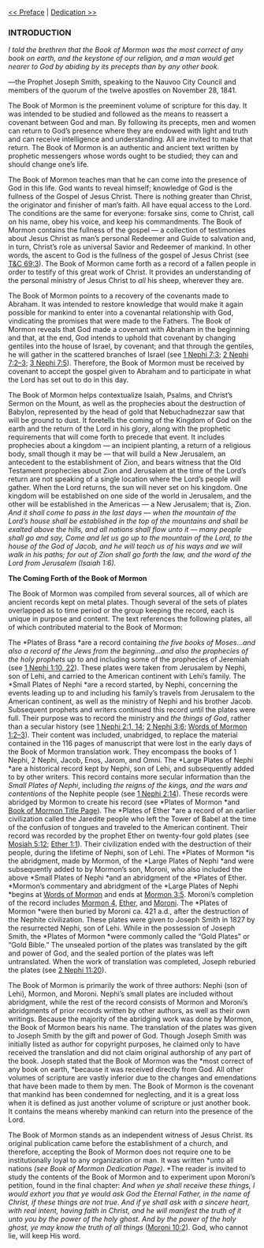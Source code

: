 [<< Preface](Preface.md)  |  [Dedication >>](Dedication.md)

### INTRODUCTION

*I told the brethren that the Book of Mormon was the most correct of any book on earth, and the keystone of our religion, and a man would get nearer to God by abiding by its precepts than by any other book.*

—the Prophet Joseph Smith, speaking to the Nauvoo City Council and members of the quorum of the twelve apostles on November 28, 1841.

The Book of Mormon is the preeminent volume of scripture for this day. It was intended to be studied and followed as the means to reassert a covenant between God and man. By following its precepts, men and women can return to God’s presence where they are endowed with light and truth and can receive intelligence and understanding. All are invited to make that return. The Book of Mormon is an authentic and ancient text written by prophetic messengers whose words ought to be studied; they can and should change one’s life.

The Book of Mormon teaches man that he can come into the presence of God in this life. God wants to reveal himself; knowledge of God is the fullness of the Gospel of Jesus Christ. There is nothing greater than Christ, the originator and finisher of man’s faith. All have equal access to the Lord. The conditions are the same for everyone: forsake sins, come to Christ, call on his name, obey his voice, and keep his commandments. The Book of Mormon contains the fullness of the gospel — a collection of testimonies about Jesus Christ as man’s personal Redeemer and Guide to salvation and, in turn, Christ’s role as universal Savior and Redeemer of mankind. In other words, the ascent to God is the fullness of the gospel of Jesus Christ (see [T&C 69:3](../../Teachings%20and%20Commandments/Sections/Section%2069.md)). The Book of Mormon came forth as a record of a fallen people in order to testify of this great work of Christ. It provides an understanding of the personal ministry of Jesus Christ to *all* his sheep, wherever they are.

The Book of Mormon points to a recovery of the covenants made to Abraham. It was intended to restore knowledge that would make it again possible for mankind to enter into a covenantal relationship with God, vindicating the promises that were made to the Fathers. The Book of Mormon reveals that God made a covenant with Abraham in the beginning and that, at the end, God intends to uphold that covenant by changing gentiles into the house of Israel, by covenant; and that through the gentiles, he will gather in the scattered branches of Israel (see [1 Nephi 7:3](1%20Nephi/1%20Nephi%207.md); [2 Nephi 7:2–3](2%20Nephi/2%20Nephi%207.md); [3 Nephi 7:5](3%20Nephi/3%20Nephi%207.md)). Therefore, the Book of Mormon must be received by covenant to accept the gospel given to Abraham and to participate in what the Lord has set out to do in this day.

The Book of Mormon helps contextualize Isaiah, Psalms, and Christ’s Sermon on the Mount, as well as the prophecies about the destruction of Babylon, represented by the head of gold that Nebuchadnezzar saw that will be ground to dust. It foretells the coming of the Kingdom of God on the earth and the return of the Lord in his glory, along with the prophetic requirements that will come forth to precede that event. It includes prophecies about a kingdom — an incipient planting, a return of a religious body, small though it may be — that will build a New Jerusalem, an antecedent to the establishment of Zion, and bears witness that the Old Testament prophecies about Zion and Jerusalem at the time of the Lord’s return are not speaking of a single location where the Lord’s people will gather. When the Lord returns, the sun will never set on his kingdom. One kingdom will be established on one side of the world in Jerusalem, and the other will be established in the Americas — a New Jerusalem; that is, Zion. *And it shall come to pass in the last days* — *when the mountain of the Lord’s house shall be established in the top of the mountains and shall be exalted above the hills, and all nations shall flow unto it — many people shall go and say, Come and let us go up to the mountain of the Lord, to the house of the God of Jacob, and he will teach us of his ways and we will walk in his paths; for out of Zion shall go forth the law, and the word of the Lord from Jerusalem *(Isaiah 1:6)*.*


**The Coming Forth of the Book of Mormon**

The Book of Mormon was compiled from several sources, all of which are ancient records kept on metal plates. Though several of the sets of plates overlapped as to time period or the group keeping the record, each is unique in purpose and content. The text references the following plates, all of which contributed material to the Book of Mormon:


The *Plates of Brass *are a record containing *the five books of Moses*…*and also a record of the Jews from the beginning*…*and also the prophecies of the holy prophets* up to and including some of the prophecies of Jeremiah (see [1 Nephi 1:10, 22](1%20Nephi/1%20Nephi%201.md)). These plates were taken from Jerusalem by Nephi, son of Lehi, and carried to the American continent with Lehi’s family.
The *Small Plates of Nephi *are a record started, by Nephi, concerning the events leading up to and including his family’s travels from Jerusalem to the American continent, as well as the ministry of Nephi and his brother Jacob. Subsequent prophets and writers continued this record until the plates were full. Their purpose was to record the ministry and *the things of God*, rather than a secular history (see [1 Nephi 2:1, 14](1%20Nephi/1%20Nephi%202.md); [2 Nephi 3:6](2%20Nephi/2%20Nephi%203.md); [Words of Mormon 1:2–3](Words%20of%20Mormon/Words%20of%20Mormon%201.md)). Their content was included, unabridged, to replace the material contained in the 116 pages of manuscript that were lost in the early days of the Book of Mormon translation work. They encompass the books of 1 Nephi, 2 Nephi, Jacob, Enos, Jarom, and Omni.
The *Large Plates of Nephi *are a historical record kept by Nephi, son of Lehi, and subsequently added to by other writers. This record contains more secular information than the *Small Plates of Nephi*, including *the reigns of the kings, and the wars and contentions* of the Nephite people (see [1 Nephi 2:14](1%20Nephi/1%20Nephi%202.md)). These records were abridged by Mormon to create his record (see *Plates of Mormon *and [Book of Mormon Title Page](Dedication.md)).
The *Plates of Ether *are a record of an earlier civilization called the Jaredite people who left the Tower of Babel at the time of the confusion of tongues and traveled to the American continent. Their record was recorded by the prophet Ether on twenty-four gold plates (see [Mosiah 5:12](Mosiah/Mosiah%205.md); [Ether 1:1](Ether/Ether%201.md)). Their civilization ended with the destruction of their people, during the lifetime of Nephi, son of Lehi.
The *Plates of Mormon *is the abridgment, made by Mormon, of the *Large Plates of Nephi *and were subsequently added to by Mormon’s son, Moroni, who also included the above *Small Plates of Nephi *and an abridgment of the *Plates of Ether. *Mormon’s commentary and abridgment of the *Large Plates of Nephi *begins at [Words of Mormon](Words%20of%20Mormon/Words%20of%20Mormon%201.md) and ends at [Mormon 3:5](Mormon/Mormon%203.md). Moroni’s completion of the record includes [Mormon 4](Mormon/Mormon%204.md), [Ether](Ether/Ether.md), and [Moroni](Moroni/Moroni.md). The *Plates of Mormon *were then buried by Moroni ca. 421 a.d., after the destruction of the Nephite civilization. These plates were given to Joseph Smith in 1827 by the resurrected Nephi, son of Lehi. While in the possession of Joseph Smith, the *Plates of Mormon *were commonly called the “Gold Plates” or “Gold Bible.” The unsealed portion of the plates was translated by the gift and power of God, and the sealed portion of the plates was left untranslated. When the work of translation was completed, Joseph reburied the plates (see [2 Nephi 11:20](2%20Nephi/2%20Nephi%2011.md)).

The Book of Mormon is primarily the work of three authors: Nephi (son of Lehi), Mormon, and Moroni. Nephi’s small plates are included without abridgment, while the rest of the record consists of Mormon and Moroni’s abridgments of prior records written by other authors, as well as their own writings. Because the majority of the abridging work was done by Mormon, the Book of Mormon bears his name. The translation of the plates was given to Joseph Smith by the gift and power of God. Though Joseph Smith was initially listed as author for copyright purposes, he claimed only to have received the translation and did not claim original authorship of any part of the book. Joseph stated that the Book of Mormon was the *most correct of any book on earth, *because it was received directly from God. All other volumes of scripture are vastly inferior due to the changes and emendations that have been made to them by men. The Book of Mormon is the covenant that mankind has been condemned for neglecting, and it is a great loss when it is defined as just another volume of scripture or just another book. It contains the means whereby mankind can return into the presence of the Lord.


The Book of Mormon stands as an independent witness of Jesus Christ. Its original publication came before the establishment of a church, and therefore, accepting the Book of Mormon does not require one to be institutionally loyal to any organization or man. It was written *unto all nations *(see Book of Mormon Dedication Page)*. *The reader is invited to study the contents of the Book of Mormon and to experiment upon Moroni’s petition, found in the final chapter: *And when ye shall receive these things, I would exhort you that ye would ask God the Eternal Father, in the name of Christ, if these things are not true. And if ye shall ask with a sincere heart, with real intent, having faith in Christ, and he will manifest the truth of it unto you by the power of the holy ghost. And by the power of the holy ghost, ye may know the truth of all things* ([Moroni 10:2](Moroni/Moroni%2010.md)). God, who cannot lie, will keep His word.